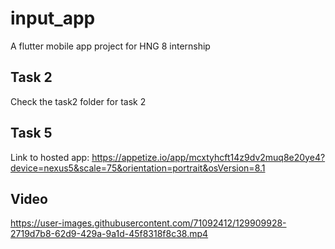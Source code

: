 # input_app

A flutter mobile app project for HNG 8 internship

## Task 2
Check the task2 folder for task 2

## Task 5

Link to hosted app:
https://appetize.io/app/mcxtyhcft14z9dv2muq8e20ye4?device=nexus5&scale=75&orientation=portrait&osVersion=8.1

## Video 

https://user-images.githubusercontent.com/71092412/129909928-2719d7b8-62d9-429a-9a1d-45f8318f8c38.mp4


